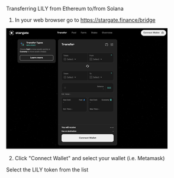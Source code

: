 Transferring LILY from Ethereum to/from Solana

1. In your web browser go to https://stargate.finance/bridge

[![](images/stargate-1_sm.png)](images/stargate-1.png)

2. Click "Connect Wallet" and select your wallet (i.e. Metamask)


Select the LILY token from the list
